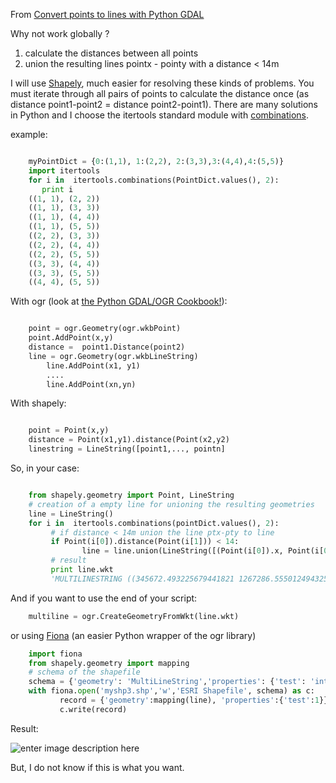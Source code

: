 From [Convert points to lines with Python GDAL](http://gis.stackexchange.com/questions/78275/convert-points-to-lines-with-python-gdal)


Why not work globally ?

 1. calculate the distances between all points
 2. union the resulting lines pointx - pointy with a distance < 14m

I will use [Shapely][1], much easier for resolving these kinds of problems.
You must iterate through all pairs of points to calculate the distance once (as distance point1-point2 = distance point2-point1). There are many solutions in Python and I choose the itertools standard module with [combinations][2].

example:

```python

    myPointDict = {0:(1,1), 1:(2,2), 2:(3,3),3:(4,4),4:(5,5)}
    import itertools
    for i in  itertools.combinations(PointDict.values(), 2):
       print i
    ((1, 1), (2, 2))
    ((1, 1), (3, 3))
    ((1, 1), (4, 4))
    ((1, 1), (5, 5))
    ((2, 2), (3, 3))
    ((2, 2), (4, 4))
    ((2, 2), (5, 5))
    ((3, 3), (4, 4))
    ((3, 3), (5, 5))
    ((4, 4), (5, 5))
```

With ogr (look at [the Python GDAL/OGR Cookbook!][3]):

```python

    point = ogr.Geometry(ogr.wkbPoint)
    point.AddPoint(x,y)
    distance =  point1.Distance(point2)
    line = ogr.Geometry(ogr.wkbLineString) 
        line.AddPoint(x1, y1)
        ....
        line.AddPoint(xn,yn)
```

With shapely:

```python

    point = Point(x,y)
    distance = Point(x1,y1).distance(Point(x2,y2)
    linestring = LineString([point1,..., pointn] 
```

So, in your case:

```python

    from shapely.geometry import Point, LineString
    # creation of a empty line for unioning the resulting geometries
    line = LineString()
    for i in  itertools.combinations(pointDict.values(), 2):
         # if distance < 14m union the line ptx-pty to line
         if Point(i[0]).distance(Point(i[1])) < 14:
                line = line.union(LineString([(Point(i[0]).x, Point(i[0]).y), (Point(i[1]).x, Point(i[1]).y)]))
         # result 
         print line.wkt
         'MULTILINESTRING ((345672.493225679441821 1267286.555012494325638,345681.57590266619809 1267286.555012494325638),(345672.493225679441821 1267286.555012494325638,345663.410548692685552 1267277.472335507394746),(345672.493225679441821 1267286.555012494325638,345681.57590266619809 1267277.472335507394746),(345681.57590266619809 1267286.555012494325638,345681.57590266619809 1267277.472335507394746),(345654.327871705929283 1267277.472335507394746,345663.410548692685552 1267277.472335507394746),(345654.327871705929283 1267277.472335507394746,345645.245194719173014 1267268.389658520696685),(345681.57590266619809 1267277.472335507394746,345690.658579652954359 1267268.389658520696685),(345636.162517732358538 1267268.389658520696685,345645.245194719173014 1267268.389658520696685),(345636.162517732358538 1267268.389658520696685,345627.079840745602269 1267259.306981533998623),(345690.658579652954359 1267268.389658520696685,345681.57590266619809 1267259.306981533998623),(345608.914486772089731 1267259.306981533998623,345617.997163758846 1267259.306981533998623),(345608.914486772089731 1267259.306981533998623,345599.831809785333462 1267250.224304547300562),(345617.997163758846 1267259.306981533998623,345627.079840745602269 1267259.306981533998623),(345681.57590266619809 1267259.306981533998623,345672.493225679441821 1267250.224304547300562),(345590.749132798577193 1267250.224304547300562,345599.831809785333462 1267250.224304547300562),(345672.493225679441821 1267250.224304547300562,345663.410548692685552 1267241.14162756036967))'
```

And if you want to use the end of your script:
```python
    multiline = ogr.CreateGeometryFromWkt(line.wkt)
```
or using [Fiona][4] (an easier Python wrapper of the ogr library)

```python
    import fiona
    from shapely.geometry import mapping
    # schema of the shapefile
    schema = {'geometry': 'MultiLineString','properties': {'test': 'int'}
    with fiona.open('myshp3.shp','w','ESRI Shapefile', schema) as c:
           record = {'geometry':mapping(line), 'properties':{'test':1}}
           c.write(record)
```
Result:

![enter image description here][5]

But, I do not know if this is what you want.


  [1]: http://gispython.org/shapely/manual.html
  [2]: http://docs.python.org/2.7/library/itertools.html#itertools.combinations
  [3]: http://pcjericks.github.io/py-gdalogr-cookbook/geometry.htm
  [4]: http://toblerity.org/fiona/manual.html
  [5]: http://i.stack.imgur.com/HE9kx.jpg
